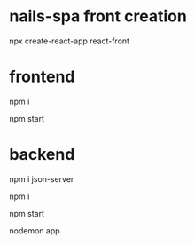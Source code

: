 # nails-spa front creation


npx create-react-app react-front

# frontend


npm i


npm start

# backend 
npm i json-server


npm i


npm start


nodemon app
